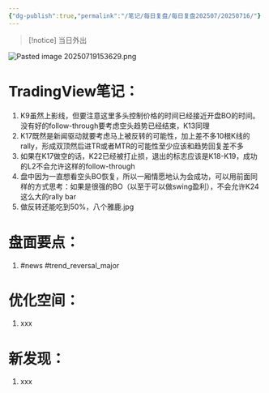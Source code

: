 ```yaml
---
{"dg-publish":true,"permalink":"/笔记/每日复盘/每日复盘202507/20250716/"}
---
```


>[!notice] 当日外出



![Pasted image 20250719153629.png](/img/user/%E5%9B%BE%E7%89%87%E5%AD%98%E6%94%BE%E5%9C%B0/Pasted%20image%2020250719153629.png)
# TradingView笔记：
1. K9虽然上影线，但要注意这里多头控制价格的时间已经接近开盘BO的时间。没有好的follow-through要考虑空头趋势已经结束，K13同理
2. K17既然是新闻驱动就要考虑马上被反转的可能性，加上差不多10根K线的rally，形成双顶然后进TR或者MTR的可能性至少应该和趋势回复差不多
3. 如果在K17做空的话，K22已经被打止损，退出的标志应该是K18-K19，成功的L2不会允许这样的follow-through
4. 盘中因为一直想看空头BO恢复，所以一厢情愿地认为会成功，可以用前面同样的方式思考：如果是很强的BO（以至于可以做swing盈利），不会允许K24这么大的rally bar
5. 做反转还能吃到50%，八个雅鹿.jpg
# 盘面要点：
1. #news #trend_reversal_major 
# 优化空间：
1. xxx
# 新发现：
1. xxx